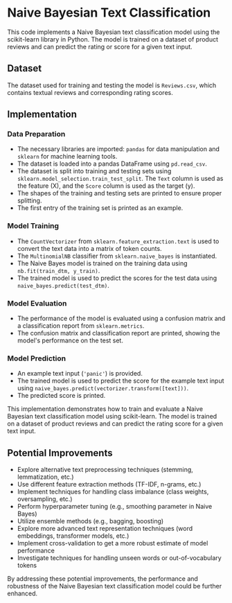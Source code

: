 # Naive Bayesian Text Classification

This code implements a Naive Bayesian text classification model using the scikit-learn library in Python. The model is trained on a dataset of product reviews and can predict the rating or score for a given text input.

## Dataset

The dataset used for training and testing the model is `Reviews.csv`, which contains textual reviews and corresponding rating scores.

## Implementation

### Data Preparation

* The necessary libraries are imported: `pandas` for data manipulation and `sklearn` for machine learning tools.
* The dataset is loaded into a pandas DataFrame using `pd.read_csv`.
* The dataset is split into training and testing sets using `sklearn.model_selection.train_test_split`. The `Text` column is used as the feature (X), and the `Score` column is used as the target (y).
* The shapes of the training and testing sets are printed to ensure proper splitting.
* The first entry of the training set is printed as an example.

### Model Training

* The `CountVectorizer` from `sklearn.feature_extraction.text` is used to convert the text data into a matrix of token counts.
* The `MultinomialNB` classifier from `sklearn.naive_bayes` is instantiated.
* The Naive Bayes model is trained on the training data using `nb.fit(train_dtm, y_train)`.
* The trained model is used to predict the scores for the test data using `naive_bayes.predict(test_dtm)`.

### Model Evaluation

* The performance of the model is evaluated using a confusion matrix and a classification report from `sklearn.metrics`.
* The confusion matrix and classification report are printed, showing the model's performance on the test set.

### Model Prediction

* An example text input (`'panic'`) is provided.
* The trained model is used to predict the score for the example text input using `naive_bayes.predict(vectorizer.transform([text]))`.
* The predicted score is printed.

This implementation demonstrates how to train and evaluate a Naive Bayesian text classification model using scikit-learn. The model is trained on a dataset of product reviews and can predict the rating score for a given text input.

## Potential Improvements

* Explore alternative text preprocessing techniques (stemming, lemmatization, etc.)
* Use different feature extraction methods (TF-IDF, n-grams, etc.)
* Implement techniques for handling class imbalance (class weights, oversampling, etc.)
* Perform hyperparameter tuning (e.g., smoothing parameter in Naive Bayes)
* Utilize ensemble methods (e.g., bagging, boosting)
* Explore more advanced text representation techniques (word embeddings, transformer models, etc.)
* Implement cross-validation to get a more robust estimate of model performance
* Investigate techniques for handling unseen words or out-of-vocabulary tokens

By addressing these potential improvements, the performance and robustness of the Naive Bayesian text classification model could be further enhanced.